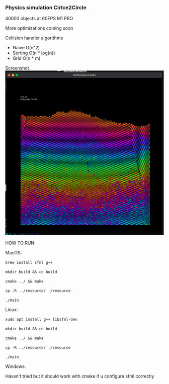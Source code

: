 ### Physics simulation Cirlce2Circle

40000 objects at 60FPS
M1 PRO

More optimizations coming soon

Collision handler algorithms

- Naive O(n^2)
- Sorting O(n * log(n))
- Grid O(n * m)

Screenshot
![alt text](images/ss.png)

HOW TO RUN:

MacOS:
```
brew install sfml g++
```
```
mkdir build && cd build
```
```
cmake ../ && make
```
```
cp -R ../resource/ ./resource
```
```
./main
```
Linux:
```
sudo apt install g++ libsfml-dev
```
```
mkdir build && cd build
```
```
cmake ../ && make
```
```
cp -R ../resource/ ./resource       
```
```
./main
```
Windows:

Haven't tried but it should work with cmake if u configure sfml correctly